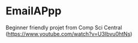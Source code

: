 # EmailAPpp
Beginner friendly projet from Comp Sci Central (https://www.youtube.com/watch?v=U3Ibvu0htNs)
